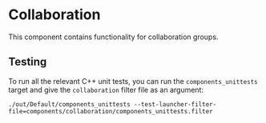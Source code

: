 # Collaboration

This component contains functionality for collaboration groups.

## Testing

To run all the relevant C++ unit tests, you can run the `components_unittests`
target and give the `collaboration` filter file as an argument:

```
./out/Default/components_unittests --test-launcher-filter-file=components/collaboration/components_unittests.filter
```

